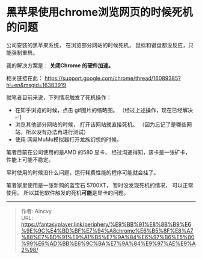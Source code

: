 # 黑苹果使用chrome浏览网页的时候死机的问题




公司安装的黑苹果系统， 在浏览部分网站的时候死机， 鼠标和键盘都没反应，只能强制重启。 

我的解决方案是：  **关闭Chrome 的硬件加速。**

相关链接在此： https://support.google.com/chrome/thread/16089385?hl=en&msgid=16383919



就笔者目前来说，下列情况触发了死机操作：

- 在知乎浏览的时候，点击 gif图片的缩略图。 （经过上述操作，现在已经解决 :white_check_mark:)
- 浏览其他部分网站的时候， 打开该网站就直接死机。 （因为忘记了是哪些网站，所以没有办法再进行测试）
- 使用 网易MuMu模拟器打开龙族幻想的时候。 



笔者目前在公司使用的是AMD 的580 显卡， 经过沟通得知，该卡是一张矿卡， 性能上可能不稳定。

平时使用的时候没什么问题，运行耗费性能的程序可能就会挂了。



笔者家里使用是一张新购的蓝宝石 5700XT， 暂时没发现死机的情况， 可以正常使用。  所以其他软件触发的死机**可能**是显卡的问题。



---

> 作者: Aincvy  
> URL: https://fantasyplayer.link/periphery/%E9%BB%91%E8%8B%B9%E6%9E%9C%E4%BD%BF%E7%94%A8chrome%E6%B5%8F%E8%A7%88%E7%BD%91%E9%A1%B5%E7%9A%84%E6%97%B6%E5%80%99%E6%AD%BB%E6%9C%BA%E7%9A%84%E9%97%AE%E9%A2%98/  

